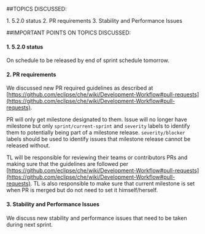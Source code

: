 ##TOPICS DISCUSSED:
 
​1. 5.2.0 status 
2. PR requirements
3. Stability and Performance Issues

##IMPORTANT POINTS ON TOPICS DISCUSSED:

#### 1. 5.2.0 status  
On schedule to be released by end of sprint schedule tomorrow.

#### 2. PR requirements  
We discussed new PR required guidelines as described at [https://github.com/eclipse/che/wiki/Development-Workflow#pull-requests](https://github.com/eclipse/che/wiki/Development-Workflow#pull-requests). 

PR will only get milestone designated to them. Issue will no longer have milestone but only `sprint/current-sprint` and `severity` labels to identify them to potentially being part of a milestone release. `severity/blocker` labels should be used to identify issues that milestone release cannot be released without. 

TL will be responsible for reviewing their teams or contributors PRs and making sure that the guidelines are followed per [https://github.com/eclipse/che/wiki/Development-Workflow#pull-requests](https://github.com/eclipse/che/wiki/Development-Workflow#pull-requests). TL is also responsible to make sure that current milestone is set when PR is merged but do not need to set it himself/herself.

#### 3. Stability and Performance Issues 
We discuss new stability and performance issues that need to be taken during next sprint.






